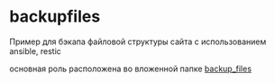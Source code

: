 # backupfiles
Пример для бэкапа файловой структуры сайта с использованием ansible, restic

основная роль расположена во вложенной папке [backup_files](backup_files) 

